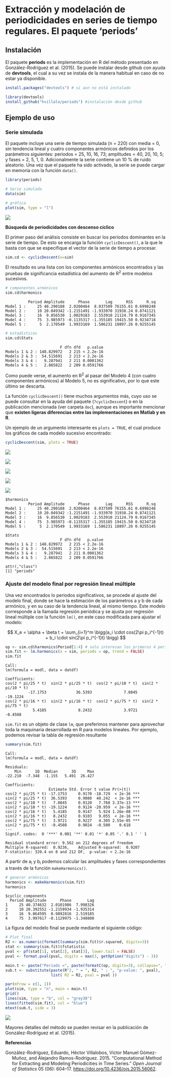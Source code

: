 Extracción y modelación de periodicidades en series de tiempo regulares.
El paquete ‘periods’
================

## Instalación

El paquete **periods** es la implementación en R del método presentado
en González-Rodríguez et al. (2015). Se puede instalar desde github con
ayuda de **devtools**, el cual a su vez se instala de la manera habitual
en caso de no estar ya disponible.

``` r
install.packages("devtools") # si aun no está instalado

library(devtools)
install_github("hvillalo/periods") #instalación desde github
```

## Ejemplo de uso

### Serie simulada

El paquete incluye una serie de tiempo simulada (n = 220) con media = 0,
sin tendencia lineal y cuatro componentes armónicos definidos por los
parámetros siguientes: periodos = 25, 10, 16, 73; amplitudes = 40, 20,
10, 5; y fases = 2, 5, 1, 0. Adicionalmente la serie contiene un 10 % de
ruido aleatorio. Una vez que el paquete ha sido activado, la serie se
puede cargar en memoria con la función `data()`.

``` r
library(periods)

# Serie simulada
data(sim)

# gráfica 
plot(sim, type = "l")
```

![](README_files/figure-commonmark/unnamed-chunk-2-1.png)

**Búsqueda de periodicidades con descenso cíclico**

El primer paso del análisis consiste en buscar los periodos dominantes
en la serie de tiempo. De esto se encarga la función `cyclicDescent()`,
a la que le basta con que se especifique el vector de la serie de tiempo
a procesar.

``` r
sim.cd <- cyclicDescent(x=sim)
```

El resultado es una lista con los componentes armónicos encontrados y
las pruebas de significancia estadística del aumento de R<sup>2</sup>
entre modelos sucesivos.

``` r
# componentes armónicos
sim.cd$harmonics
```

              Period Amplitude      Phase       Lag      RSS      R.sq
    Model 1 :     25 40.290188  2.0200464  8.037509 76155.61 0.6998248
    Model 2 :     10 20.049342 -1.2151491 -1.933970 31938.24 0.8741121
    Model 3 :     16  9.856530  1.0029183  2.553910 21124.79 0.9167345
    Model 4 :     75  3.985973 -0.1135317 -1.355185 19415.50 0.9234718
    Model 5 :      5  2.170549  1.9933169  1.586231 18897.26 0.9255145

``` r
# estadísticos
sim.cd$Stats
```

                            F dfn dfd   p.value
    Models 1 & 2 : 148.829972   2 215 < 2.2e-16
    Models 2 & 3 :  54.515691   2 213 < 2.2e-16
    Models 3 & 4 :   9.287941   2 211 0.0001362
    Models 4 & 5 :   2.865822   2 209 0.0591766

Como puede verse, el aumento en R<sup>2</sup> al pasar del Modelo 4 (con
cuatro componentes armónicos) al Modelo 5, no es significativo, por lo
que este último se descarta.

La función `cyclicDescent()` tiene muchos argumentos más, cuyo uso se
puede consultar en la ayuda del paquete (`?cyclicDescent`) o en la
publicación mencionada (ver carpeta `doc`), aunque es importante
mencionar que **existen ligeras diferencias entre las implementaciones
en Matlab y en R**.

Un ejemplo de un argumento interesante es `plots = TRUE`, el cual
produce los gráficos de cada modelo sucesivo encontrado:

``` r
cyclicDescent(sim, plots = TRUE)
```

![](README_files/figure-commonmark/unnamed-chunk-5-1.png)

![](README_files/figure-commonmark/unnamed-chunk-5-2.png)

![](README_files/figure-commonmark/unnamed-chunk-5-3.png)

![](README_files/figure-commonmark/unnamed-chunk-5-4.png)

![](README_files/figure-commonmark/unnamed-chunk-5-5.png)

    $harmonics
              Period Amplitude      Phase       Lag      RSS      R.sq
    Model 1 :     25 40.290188  2.0200464  8.037509 76155.61 0.6998248
    Model 2 :     10 20.049342 -1.2151491 -1.933970 31938.24 0.8741121
    Model 3 :     16  9.856530  1.0029183  2.553910 21124.79 0.9167345
    Model 4 :     75  3.985973 -0.1135317 -1.355185 19415.50 0.9234718
    Model 5 :      5  2.170549  1.9933169  1.586231 18897.26 0.9255145

    $Stats
                            F dfn dfd   p.value
    Models 1 & 2 : 148.829972   2 215 < 2.2e-16
    Models 2 & 3 :  54.515691   2 213 < 2.2e-16
    Models 3 & 4 :   9.287941   2 211 0.0001362
    Models 4 & 5 :   2.865822   2 209 0.0591766

    attr(,"class")
    [1] "periods"

### Ajuste del modelo final por regresión lineal múltiple

Una vez encontrados lo periodos significativos, se procede al ajuste del
modelo final, donde se hace la estimación de los parámetros a y b de
cada armónico, y en su caso de la tendencia lineal, al mismo tiempo.
Este modelo corresponde a la llamada regresión periódica y se ajusta por
regresión lineal múltiple con la función `lm()`, en este caso modificada
para ajustar el modelo:

$$ X_e = \alpha + \beta t + \sum_{i=1}^m \bigg(a_i \cdot cos(2\pi p_i^{-1}t) + b_i \cdot sin(2\pi p_i^{-1}t) \bigg) $$

``` r
op <- sim.cd$harmonics$Period[1:4] # solo interesan los primeros 4 periodos 
sim.fit <- lm.harmonics(x = sim, periods = op, trend = FALSE)
sim.fit
```


    Call:
    lm(formula = modl, data = datdf)

    Coefficients:
    cos(2 * pi/25 * t)  sin(2 * pi/25 * t)  cos(2 * pi/10 * t)  sin(2 * pi/10 * t)  
              -17.1753             36.5393              7.0845            -19.1224  
    cos(2 * pi/16 * t)  sin(2 * pi/16 * t)  cos(2 * pi/75 * t)  sin(2 * pi/75 * t)  
                5.4185              8.2432              3.9721             -0.4508  

`sim.fit` es un objeto de clase `lm`, que preferimos mantener para
aprovechar toda la maquinaria desarrollada en R para modelos lineales.
Por ejemplo, podemos revisar la tabla de regresión resultante

``` r
summary(sim.fit)
```


    Call:
    lm(formula = modl, data = datdf)

    Residuals:
        Min      1Q  Median      3Q     Max 
    -22.210  -7.348  -1.155   5.491  26.427 

    Coefficients:
                       Estimate Std. Error t value Pr(>|t|)    
    cos(2 * pi/25 * t) -17.1753     0.9170 -18.729  < 2e-16 ***
    sin(2 * pi/25 * t)  36.5393     0.9080  40.242  < 2e-16 ***
    cos(2 * pi/10 * t)   7.0845     0.9120   7.768 3.37e-13 ***
    sin(2 * pi/10 * t) -19.1224     0.9124 -20.959  < 2e-16 ***
    cos(2 * pi/16 * t)   5.4185     0.9147   5.924 1.26e-08 ***
    sin(2 * pi/16 * t)   8.2432     0.9103   9.055  < 2e-16 ***
    cos(2 * pi/75 * t)   3.9721     0.9227   4.305 2.55e-05 ***
    sin(2 * pi/75 * t)  -0.4508     0.9024  -0.500    0.618    
    ---
    Signif. codes:  0 '***' 0.001 '**' 0.01 '*' 0.05 '.' 0.1 ' ' 1

    Residual standard error: 9.562 on 212 degrees of freedom
    Multiple R-squared:  0.9236,    Adjusted R-squared:  0.9207 
    F-statistic: 320.4 on 8 and 212 DF,  p-value: < 2.2e-16

A partir de a<sub>i</sub> y b<sub>i</sub> podemos calcular las
amplitudes y fases correspondientes a través de la función
`makeHarmonics()`.

``` r
# generar armónicos
harmonics <- makeHarmonics(sim.fit)
harmonics
```

    $cyclic_components
      Period Amplitude      Phase       Lag
    1     25 40.374632  2.0101986  7.998326
    2     10 20.392552 -1.2159934 -1.935314
    3     16  9.864595  0.9892816  2.519185
    4     75  3.997617 -0.1129975 -1.348808

La figura del modelo final se puede mediante el siguiente código:

``` r
# Plot final
R2 <- as.numeric(formatC(summary(sim.fit)$r.squared, digits=3))
stat <- summary(sim.fit)$fstatistic
pval <- pf(stat[1], stat[2], stat[3], lower.tail = FALSE)
pval <- format.pval(pval, digits = max(3, getOption("digits") - 3))

main.t <- paste("Periods =", paste(formatC(op, digits=3), collapse=", "))
sub.t <- substitute(paste(R^2, " = ", R2, " ; ", "p-value: ", pval), 
                    list( R2 = R2, pval = pval ))

par(mfrow = c(1, 1))
plot(sim, type = "n", main = main.t)
grid()
lines(sim, type = "b", col = "grey30")
lines(fitted(sim.fit), col = "blue")
mtext(sub.t, side = 3)
```

![](README_files/figure-commonmark/unnamed-chunk-9-1.png)

Mayores detalles del método se pueden revisar en la publicación de
González-Rodríguez et al. (2015).

**Referencias**

<div id="refs" class="references csl-bib-body hanging-indent">

<div id="ref-GonzalezRodriguez2015" class="csl-entry">

González-Rodríguez, Eduardo, Héctor Villalobos, Víctor Manuel
Gómez-Muñoz, and Alejandro Ramos-Rodríguez. 2015. “Computational Method
for Extracting and Modeling Periodicities in Time Series.” *Open Journal
of Statistics* 05 (06): 604–17.
<https://doi.org/10.4236/ojs.2015.56062>.

</div>

</div>
